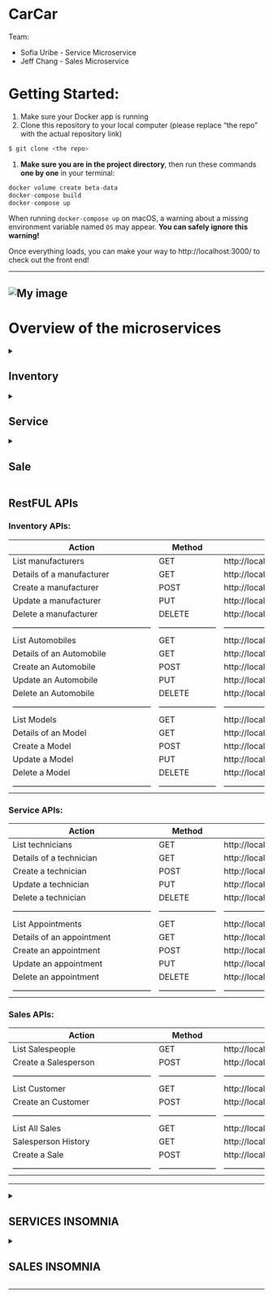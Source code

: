 # CarCar

Team:

* Sofia Uribe - Service Microservice
* Jeff Chang - Sales Microservice


# Getting Started:


1. Make sure your Docker app is running
2. Clone this repository to your local computer (please replace “the repo” with the actual repository link)

```jsx
$ git clone <the repo>
```

1. **Make sure you are in the project directory**, then run these commands **one by one** in your terminal:

```jsx
docker volume create beta-data
docker-compose build
docker-compose up
```

When running `docker-compose up` on macOS, a warning about a missing environment variable named `OS` may appear. **You can safely ignore this warning!**

<aside>
Once everything loads, you can make your way to http://localhost:3000/ to check out the front end!

</aside>

---
![My image](excalidraw.png)
---


# Overview of the microservices


<details>
    <summary><h2>Inventory</h2></summary>
    Our inventory will contain three different types of models to use as databases: Automobile, VehicleModel, and Manufacturer. Automobile will serve as the core database for our VO (value object) models in both Sales and Service. It will provide VIN, color, year, and model information. VehicleModel will include the model name and a picture URL, as well as the manufacturer (which is pulled from the Manufacturer database). Manufacturer will have a standalone attribute for just the name, which is a straightforward property to supply our VehicleModel. The purpose of this inventory is to gather and organize information into our respective microservices. By doing so, we can ensure that all databases are kept up to speed when presenting information on the webpage.

</details>


<details>
    <summary><h2>Service</h2></summary>
    The service microservice keeps track of service appointments for automobiles and their owners. More specifically, it enables customers to schedule service appointments, view appointment details, and review appointment history once an appointment is marked as "finished". The service history page includes a search function, allowing customers to easily find their vehicle by its VIN. This microservice polls the VIN data from the Inventory through a value object (named AutomobileVO here) to check if the vehicle qualifies for “VIP treatment”. Our dealership offers VIP treatment to customers who have purchased a vehicle from us. The customer can also create a technician. This is visible when creating a new service appointment, as you select a technician in the form. By utilizing states in the components, the database always contains the most up-to-date information for the objects; for example, when they are created, deleted, or updated.
</details>


<details>
    <summary><h2>Sale</h2></summary>
    The sales microservice is a powerful tool that makes all 'sales' related functions easily accessible to users. It offers a wide range of functions such as creating a new customer, listing all customers, listing all sales, listing all sales made by a specific salesperson, creating a sale, creating a salesperson, and listing all salespeople. To ensure that the microservice stays updated, it utilizes the Automobile model in the Inventory directory and polls information from that file. This information is then used to offer the most accurate data when presenting information on the webpage. One of the most impressive features of the sales microservice is the built-in functionality of the 'Create a Sale Form'. This functionality ensures that the automobiles that show up in the automobiles drop-down list are only cars that have not yet been sold. By doing this, the microservice prevents any selling of duplicate cars (which have unique VINs). Overall, the sales microservice is a crucial component of the system that makes the selling process more efficient and streamlined. Its functions ensure that all relevant data is kept up to speed and that the information presented on the webpage is accurate and consistent.
</details>

## RestFUL APIs

### Inventory APIs:

| Action | Method | Url |
| --- | --- | --- |
| List manufacturers | GET | http://localhost:8100/api/manufacturers/ |
| Details of a manufacturer | GET | http://localhost:8100/api/manufacturers/<:id>/ |
| Create a manufacturer | POST | http://localhost:8100/api/manufacturers/ |
| Update a manufacturer | PUT | http://localhost:8100/api/manufacturers/<:id>/ |
| Delete a manufacturer | DELETE | http://localhost:8100/api/manufacturers/<:id>/ |
| ————————————————— | ——————— | ————————————————————————— |
| List Automobiles | GET | http://localhost:8080/api/automobiles/ |
| Details of an Automobile | GET | http://localhost:8080/api/automobiles/<:vin>/ |
| Create an Automobile | POST | http://localhost:8080/api/automobiles/ |
| Update an Automobile | PUT | http://localhost:8080/api/automobiles/<:vin>/ |
| Delete an Automobile | DELETE | http://localhost:8080/api/automobiles/<:vin>/ |
| ————————————————— | ——————— | ————————————————————————— |
| List Models | GET | http://localhost:8080/api/models/ |
| Details of an Model | GET | http://localhost:8080/api/models/<:id>/ |
| Create a Model | POST | http://localhost:8080/api/models/ |
| Update a Model | PUT | http://localhost:8080/api/models/<:id>/ |
| Delete a Model | DELETE | http://localhost:8080/api/models/<:id>/ |
| ————————————————— | ——————— | ————————————————————————— |

### Service APIs:

| Action | Method | Url |
| --- | --- | --- |
| List technicians | GET | http://localhost:8080/api/technicians/ |
| Details of a technician | GET | http://localhost:8080/api/technicians/<:id>/ |
| Create a technician | POST | http://localhost:8080/api/technicians/ |
| Update a technician | PUT | http://localhost:8080/api/technicians/<:id>/ |
| Delete a technician | DELETE | http://localhost:8080/api/technicians/<:id>/ |
| ————————————————— | ——————— | ————————————————————————— |
| List Appointments | GET | http://localhost:8080/api/appointments/ |
| Details of an appointment | GET | http://localhost:8080/api/appointments/<:id>/ |
| Create an appointment | POST | http://localhost:8080/api/appointments/ |
| Update an appointment | PUT | http://localhost:8080/api/appointments/<:id>/ |
| Delete an appointment | DELETE | http://localhost:8080/api/appointments/<:id>/ |
| ————————————————— | ——————— | ————————————————————————— |

### Sales APIs:

| Action | Method | Url |
| --- | --- | --- |
| List Salespeople | GET | http://localhost:8090/api/salespeople/ |
| Create a Salesperson | POST | http://localhost:8090/api/salespeople/ |
| ————————————————— | ——————— | ————————————————————————— |
| List Customer | GET | http://localhost:8090/api/customers/ |
| Create an Customer | POST | http://localhost:8090/api/customers/ |
| ————————————————— | ——————— | ————————————————————————— |
| List All Sales | GET | http://localhost:8090/api/sales/ |
| Salesperson History | GET | http://localhost:8090/api/salesperson/<:id>/sales |
| Create a Sale | POST | http://localhost:8090/api/sales/ |
| ————————————————— | ——————— | ————————————————————————— |

---

<details>
<summary><h2>SERVICES INSOMNIA</h2></summary>
### **Technician List  -“GET” Method**

```jsx
{
	"technicians": [
		{
			"href": "/api/technician/1/",
			"name": "Cole",
			"employee_number": 1,
			"id": 1
		},
	]
}
```

### **Create or update a technician-”POST” & “PUT”**

Example Input:

```jsx
{
	"name": "Melissa",
	"employee_number": 11
}
```

Example output:

```jsx
{
	"href": "/api/technician/11/",
	"name": "Melissa",
	"employee_number": 11,
	"id": 11
}
```

### **Service Appointment List- “GET” Method**

```jsx
{
	"appointments": [
		{
			"href": "/api/appointment/1/",
			"vin": "33333333333333335",
			"customer_name": "Sofia Uribe",
			"date": "2023-03-08T22:15:00+00:00",
			"reason": "Oil Change",
			"vip": true,
			"technician": {
				"href": "/api/technician/2/",
				"name": "Carlos",
				"employee_number": 2,
				"id": 2
			},
			"finished": true,
			"id": 2
		},
    ]
}
```

### **Creating and updating service appointment—”POST” & “PUT”**

Example input:

```jsx
{
	"vin": 11111111111111178,
	"customer_name": "Sofia",
	"date": "2023-03-12",
	"reason": "flat tire",
	"vip": "False",
	"finished": "False",
	"technician": 2
}
```

Example output:

```jsx
{
	"href": "/api/appointment/30/",
	"vin": 11111111111111178,
	"customer_name": "Sofia",
	"date": "2023-03-12",
	"reason": "flat tire",
	"vip": false,
	"technician": {
		"href": "/api/technician/2/",
		"name": "Carlos",
		"employee_number": 2,
		"id": 2
	},
	"finished": "False",
	"id": 3
}
```
</details>


<details>
<summary><h2>SALES INSOMNIA</h2></summary>
### Sales — POST requests:

> *New Sales Record input*
>

```python
{
	"sale_price": 28000,
	"vin": "5YJ3E1EA5LF807996",
	"salesperson": 2,
	"customer": 1
}
```

> *New Sales Record response*
>

```python
{
	"salesperson": "Sal Callord",
	"customer": "Kevin Lu",
	"vin": "5YJ3E1EA5LF807996",
	"sale_price": 28000,
	"id": 1,
	"employee_number": 3213
}
```

---

> *New Customer input*
>

```python
{
	"name": "Joey Tribbiani",
	"address": "123 Hope St, Lane, 12325",
	"phone_number": 1231231424
}
```

> *New Customer response*
>

```python
{
	"salesperson": "Sal Callord",
	"customer": "Kevin Lu",
	"vin": "5YJ3E1EA5LF807996",
	"sale_price": 28000,
	"id": 1,
	"employee_number": 3213
}
```

---

> *New Salesperson input*
>

```python
{
	"name": "Jimmy John",
	"employee_number": 1
}
```

> *New Salesperson response*
>

```python
{
	"name": "Jimmy John",
	"employee_number": 1
}
```

---

### Sales — GET requests:

> *All Sales return*
>

```python
{
    "sales": [
        {
            "salesperson": "Jimmy John",
            "customer": "Joey Tribbiani",
            "vin": "AKSJDHF0101278389",
            "sale_price": 400001,
            "id": 24,
            "employee_number": 1
        },
        {
            "salesperson": "Wang Junior",
            "customer": "Jake Seer",
            "vin": "5YJ3E1EA5LF807996",
            "sale_price": 400001,
            "id": 25,
            "employee_number": 2
        }
    ]
}
```

> *Specific Salespeople return*
>

 ```python
[
 	{
 		"salesperson": "Sal Callord",
 		"customer": "Jeff Chong",
 		"vin": "A98SDHF908YH928H3",
 		"sale_price": 213122,
 		"id": 28,
 		"employee_number": 4123
 	},
 	{
 		"salesperson": "Sal Callord",
 		"customer": "Jeff Chong",
 		"vin": "OJASD98FJH283YH9H",
 		"sale_price": 4123,
 		"id": 29,
 		"employee_number": 4123
 	}
]
```


*All Salespeople return*


```python
{
	"salespersons": [
		{
			"name": "Sal Callord",
			"employee_number": 4123,
			"id": 5
		},
		{
			"name": "Larry Freemen",
			"employee_number": 4123,
			"id": 6
		},
		{
			"name": "Ronald Gordon",
			"employee_number": 2213,
			"id": 7
		}
	]
}
```

---

> *All Customers*
>

```python
[
	{
		"name": "Jeff Chang",
		"address": "123 Main St, Pocoway, CA, 1234",
		"phone_number": 1231231233,
		"id": 7
	},
	{
		"name": "Jimmy Johnson",
		"address": "123 Main St, Pocoway, CA, 1234",
		"phone_number": 1412312314,
		"id": 8
	}
]
```

</details>



---
